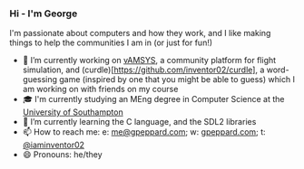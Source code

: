 ### Hi - I'm George

I'm passionate about computers and how they work, and I like making things to help the communities I am in (or just for fun!)

- 🔭 I’m currently working on [vAMSYS](https://vamsys.co.uk), a community platform for flight simulation, and (curdle)[https://github.com/inventor02/curdle], a word-guessing game (inspired by one that you might be able to guess) which I am working on with friends on my course
- 🎓 I'm currently studying an MEng degree in Computer Science at the [University of Southampton](https://ecs.soton.ac.uk)
- 🌱 I’m currently learning the C language, and the SDL2 libraries
- 📫 How to reach me: e: [me@gpeppard.com](me@gpeppard.com); w: [gpeppard.com](https://gpeppard.com); t: [@iaminventor02](https://twitter.com/iaminventor02)
- 😄 Pronouns: he/they

